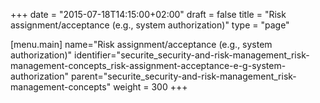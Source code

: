 +++
date = "2015-07-18T14:15:00+02:00"
draft = false
title = "Risk assignment/acceptance (e.g., system authorization)"
type = "page"

[menu.main]
name="Risk assignment/acceptance (e.g., system authorization)"
identifier="securite_security-and-risk-management_risk-management-concepts_risk-assignment-acceptance-e-g-system-authorization"
parent="securite_security-and-risk-management_risk-management-concepts"
weight = 300
+++